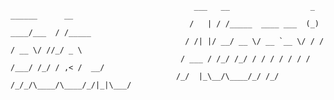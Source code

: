

```                       
                                         ___   __                  _ ______      __      
                                        /   | / /_____  ____ ___  (_) ____/___  / /_____ 
                                       / /| |/ __/ __ \/ __ `__ \/ / /   / __ \/ //_/ _ \
                                      / ___ / /_/ /_/ / / / / / / / /___/ /_/ / ,< /  __/
                                     /_/  |_\__/\____/_/ /_/ /_/_/\____/\____/_/|_|\___/
```

<!--

**Here are some ideas to get you started:**

🙋‍♀️ A short introduction - what is your organization all about?
🌈 Contribution guidelines - how can the community get involved?
👩‍💻 Useful resources - where can the community find your docs? Is there anything else the community should know?
🍿 Fun facts - what does your team eat for breakfast?
🧙 Remember, you can do mighty things with the power of [Markdown](https://docs.github.com/github/writing-on-github/getting-started-with-writing-and-formatting-on-github/basic-writing-and-formatting-syntax)
-->
